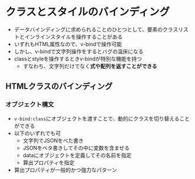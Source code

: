# クラスとスタイルのバインディング

* データバインディングに求められることのひとつとして、要素のクラスリストとインラインスタイルを操作することがある
* いずれもHTML属性なので、v-bindで操作可能
* しかし、v-bindで文字列操作をするとバグの温床になる
* classとstyleを操作するときv-bindが特別な機能を持つ
    * すなわち、文字列だけでなく**式や配列を返すことができる**

## HTMLクラスのバインディング
### オブジェクト構文
* `v-bind:class`にオブジェクトを渡すことで、動的にクラスを切り替えることができる
* 以下のいずれでも可
    * 文字列でJSONをべた書き
    * JSONをベタ書きしてその中に変数を含ませる
    * dataにオブジェクトを定義してその名前を指定
    * 算出プロパティを指定
* 算出プロパティが一般的かつ強力なパターン

